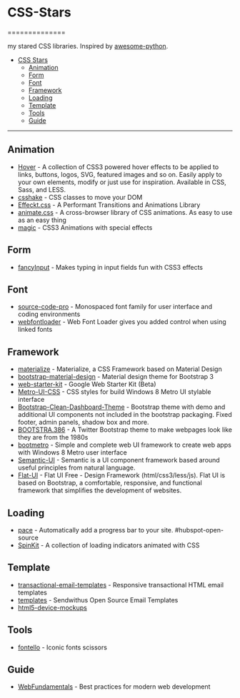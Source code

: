 # CSS-Stars
==============

my stared CSS libraries. Inspired by [awesome-python](https://github.com/vinta/awesome-python).

- [CSS Stars](#css-stars)
    - [Animation](#animation)
    - [Form](#form)
    - [Font](#font)
    - [Framework](#framework)
    - [Loading](#loading)  
    - [Template](#template)
    - [Tools](#tools)
    - [Guide](#guide)

---

## Animation

* [Hover](https://github.com/IanLunn/Hover) - A collection of CSS3 powered hover effects to be applied to links, buttons, logos, SVG, featured images and so on. Easily apply to your own elements, modify or just use for inspiration. Available in CSS, Sass, and LESS.
* [csshake](http://elrumordelaluz.github.io/csshake/) - CSS classes to move your DOM
* [Effeckt.css](https://github.com/h5bp/Effeckt.css) - A Performant Transitions and Animations Library
* [animate.css](https://github.com/daneden/animate.css) - A cross-browser library of CSS animations. As easy to use as an easy thing
* [magic](https://github.com/miniMAC/magic) - CSS3 Animations with special effects

## Form
* [fancyInput](https://github.com/yairEO/fancyInput) - Makes typing in input fields fun with CSS3 effects

## Font
* [source-code-pro](https://github.com/adobe-fonts/source-code-pro) - Monospaced font family for user interface and coding environments 
* [webfontloader](https://github.com/typekit/webfontloader) - Web Font Loader gives you added control when using linked fonts

## Framework
* [materialize](https://github.com/Dogfalo/materialize) - Materialize, a CSS Framework based on Material Design
* [bootstrap-material-design](https://github.com/FezVrasta/bootstrap-material-design) - Material design theme for Bootstrap 3
* [web-starter-kit](https://github.com/google/web-starter-kit) - Google Web Starter Kit (Beta)
* [Metro-UI-CSS](https://github.com/olton/Metro-UI-CSS) - CSS styles for build Windows 8 Metro UI stylable interface
* [Bootstrap-Clean-Dashboard-Theme](https://github.com/keaplogik/Bootstrap-Clean-Dashboard-Theme) - Bootstrap theme with demo and additional UI components not included in the bootstrap packaging. Fixed footer, admin panels, shadow box and more.
* [BOOTSTRA.386](https://github.com/kristopolous/BOOTSTRA.386) - A Twitter Bootstrap theme to make webpages look like they are from the 1980s
* [bootmetro](https://github.com/aozora/bootmetro) - Simple and complete web UI framework to create web apps with Windows 8 Metro user interface
* [Semantic-UI](https://github.com/Semantic-Org/Semantic-UI) - Semantic is a UI component framework based around useful principles from natural language.
* [Flat-UI](https://github.com/designmodo/Flat-UI) - Flat UI Free - Design Framework (html/css3/less/js). Flat UI is based on Bootstrap, a comfortable, responsive, and functional framework that simplifies the development of websites. 

## Loading
* [pace](https://github.com/HubSpot/pace) - Automatically add a progress bar to your site. #hubspot-open-source
* [SpinKit](https://github.com/tobiasahlin/SpinKit) - A collection of loading indicators animated with CSS 

## Template
* [transactional-email-templates](https://github.com/mailgun/transactional-email-templates) - Responsive transactional HTML email templates
* [templates](https://github.com/sendwithus/templates) - Sendwithus Open Source Email Templates
* [html5-device-mockups](https://github.com/pixelsign/html5-device-mockups)

## Tools
* [fontello](https://github.com/fontello/fontello) - Iconic fonts scissors

## Guide
* [WebFundamentals](https://github.com/google/WebFundamentals) - Best practices for modern web development 
